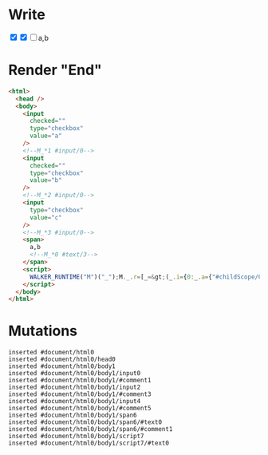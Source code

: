 # Write
  <input value=a checked type=checkbox><!--M_*1 #input/0--><input value=b checked type=checkbox><!--M_*2 #input/0--><input value=c type=checkbox><!--M_*3 #input/0--><span>a,b<!--M_*0 #text/3--></span><script>WALKER_RUNTIME("M")("_");M._.r=[_=>(_.i={0:_.a={"#childScope/0":_.b={"#input/0=":1,"#input/0:":_.c=["a","b"],input:_.d={checkedValue:_.c,value:"a"}},"#childScope/1":_.e={"#input/0=":1,"#input/0:":_.c,input:_.f={checkedValue:_.c,value:"b"}},"#childScope/2":_.g={"#input/0=":1,"#input/0:":_.c,input:_.h={checkedValue:_.c,value:"c"}}},1:_.b,2:_.e,3:_.g},_.b["#input/0;"]=_.d.checkedValueChange=_._["__tests__/template.marko_0/checkedValueChange"](_.a),_.e["#input/0;"]=_.f.checkedValueChange=_._["__tests__/template.marko_0/checkedValueChange_0"](_.a),_.g["#input/0;"]=_.h.checkedValueChange=_._["__tests__/template.marko_0/checkedValueChange_0"](_.a),_.i),1,"__tests__/tags/checkbox.marko_0_input",2,"__tests__/tags/checkbox.marko_0_input",3,"__tests__/tags/checkbox.marko_0_input",0];M._.w()</script>


# Render "End"
```html
<html>
  <head />
  <body>
    <input
      checked=""
      type="checkbox"
      value="a"
    />
    <!--M_*1 #input/0-->
    <input
      checked=""
      type="checkbox"
      value="b"
    />
    <!--M_*2 #input/0-->
    <input
      type="checkbox"
      value="c"
    />
    <!--M_*3 #input/0-->
    <span>
      a,b
      <!--M_*0 #text/3-->
    </span>
    <script>
      WALKER_RUNTIME("M")("_");M._.r=[_=&gt;(_.i={0:_.a={"#childScope/0":_.b={"#input/0=":1,"#input/0:":_.c=["a","b"],input:_.d={checkedValue:_.c,value:"a"}},"#childScope/1":_.e={"#input/0=":1,"#input/0:":_.c,input:_.f={checkedValue:_.c,value:"b"}},"#childScope/2":_.g={"#input/0=":1,"#input/0:":_.c,input:_.h={checkedValue:_.c,value:"c"}}},1:_.b,2:_.e,3:_.g},_.b["#input/0;"]=_.d.checkedValueChange=_._["__tests__/template.marko_0/checkedValueChange"](_.a),_.e["#input/0;"]=_.f.checkedValueChange=_._["__tests__/template.marko_0/checkedValueChange_0"](_.a),_.g["#input/0;"]=_.h.checkedValueChange=_._["__tests__/template.marko_0/checkedValueChange_0"](_.a),_.i),1,"__tests__/tags/checkbox.marko_0_input",2,"__tests__/tags/checkbox.marko_0_input",3,"__tests__/tags/checkbox.marko_0_input",0];M._.w()
    </script>
  </body>
</html>
```

# Mutations
```
inserted #document/html0
inserted #document/html0/head0
inserted #document/html0/body1
inserted #document/html0/body1/input0
inserted #document/html0/body1/#comment1
inserted #document/html0/body1/input2
inserted #document/html0/body1/#comment3
inserted #document/html0/body1/input4
inserted #document/html0/body1/#comment5
inserted #document/html0/body1/span6
inserted #document/html0/body1/span6/#text0
inserted #document/html0/body1/span6/#comment1
inserted #document/html0/body1/script7
inserted #document/html0/body1/script7/#text0
```